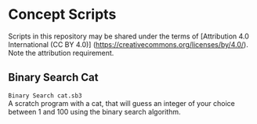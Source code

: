 # Concept Scripts

Scripts in this repository may be shared under the terms of [Attribution 4.0 International (CC BY 4.0)] (https://creativecommons.org/licenses/by/4.0/). Note the attribution requirement.

## Binary Search Cat
`Binary Search cat.sb3`  
A scratch program with a cat, that will guess an integer of your choice between 1 and 100 using the binary search algorithm.
